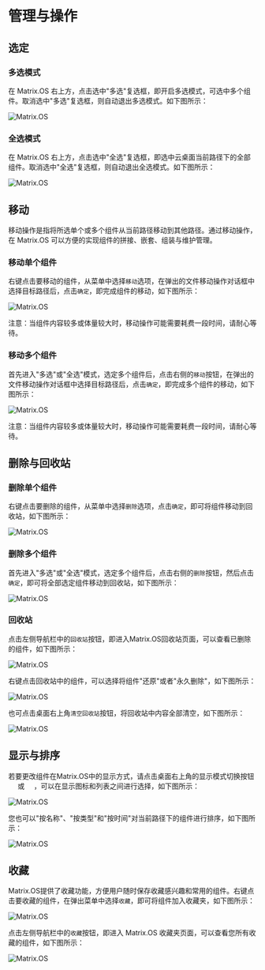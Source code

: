 # 管理与操作

## 选定

### 多选模式

在 Matrix.OS 右上方，点击选中"多选"复选框，即开启多选模式，可选中多个组件。取消选中"多选"复选框，则自动退出多选模式。如下图所示：

![Matrix.OS](../../../../media/os/com/multiselect.gif "多选操作")

### 全选模式

在 Matrix.OS 右上方，点击选中"全选"复选框，即选中云桌面当前路径下的全部组件。取消选中"全选"复选框，则自动退出全选模式。如下图所示：

![Matrix.OS](../../../../media/os/com/selectall.gif "全选操作")

## 移动

移动操作是指将所选单个或多个组件从当前路径移动到其他路径。通过移动操作，在 Matrix.OS 可以方便的实现组件的拼接、嵌套、组装与维护管理。

### 移动单个组件

右键点击要移动的组件，从菜单中选择`移动`选项，在弹出的文件移动操作对话框中选择目标路径后，点击`确定`，即完成组件的移动，如下图所示：

![Matrix.OS](../../../../media/os/com/singlemove.gif "移动单个组件")

注意：当组件内容较多或体量较大时，移动操作可能需要耗费一段时间，请耐心等待。

### 移动多个组件

首先进入"多选"或"全选"模式，选定多个组件后，点击右侧的`移动`按钮，在弹出的文件移动操作对话框中选择目标路径后，点击`确定`，即完成多个组件的移动，如下图所示：

![Matrix.OS](../../../../media/os/com/multimove.gif "移动多个组件")

注意：当组件内容较多或体量较大时，移动操作可能需要耗费一段时间，请耐心等待。

## 删除与回收站

### 删除单个组件

右键点击要删除的组件，从菜单中选择`删除`选项，点击`确定`，即可将组件移动到回收站，如下图所示：

![Matrix.OS](../../../../media/os/com/deletesingle.gif "删除单个组件")

### 删除多个组件

首先进入"多选"或"全选"模式，选定多个组件后，点击右侧的`删除`按钮，然后点击`确定`，即可将全部选定组件移动到回收站，如下图所示：

![Matrix.OS](../../../../media/os/com/deletemulti.gif "删除多个组件")

### 回收站

点击左侧导航栏中的`回收站`按钮，即进入Matrix.OS回收站页面，可以查看已删除的组件，如下图所示：

![Matrix.OS](../../../../media/os/com/recycle.gif "打开回收站")

右键点击回收站中的组件，可以选择将组件"还原"或者"永久删除"，如下图所示：

![Matrix.OS](../../../../media/os/com/restoredelete.gif "还原与删除组件")

也可点击桌面右上角`清空回收站`按钮，将回收站中内容全部清空，如下图所示：

![Matrix.OS](../../../../media/os/com/deleteall.gif "清空回收站")

## 显示与排序

若要更改组件在Matrix.OS中的显示方式，请点击桌面右上角的显示模式切换按钮 <img src="././././media/logo/icon.png" width="15" height="15"> 或 <img src="././././media/logo/list.png" width="15" height="15">，可以在显示图标和列表之间进行选择，如下图所示：

![Matrix.OS](../../../../media/os/com/viewmode.gif "显示切换")

您也可以"按名称"、"按类型"和"按时间"对当前路径下的组件进行排序，如下图所示：

![Matrix.OS](../../../../media/os/com/arrange.gif "排序")

## 收藏

Matrix.OS提供了收藏功能，方便用户随时保存收藏感兴趣和常用的组件。右键点击要收藏的组件，在弹出菜单中选择`收藏`，即可将组件加入收藏夹，如下图所示：

![Matrix.OS](../../../../media/os/com/addfavorite.gif "添加组件到收藏")

点击左侧导航栏中的`收藏`按钮，即进入 Matrix.OS 收藏夹页面，可以查看您所有收藏的组件，如下图所示：

![Matrix.OS](../../../../media/os/com/favorite.gif "进入收藏夹")